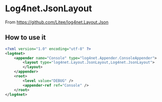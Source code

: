 # Log4net.JsonLayout

From https://github.com/Litee/log4net.Layout.Json

## How to use it

```xml
<?xml version="1.0" encoding="utf-8" ?>
<log4net>
    <appender name="Console" type="log4net.Appender.ConsoleAppender">
        <layout type="log4net.Layout.JsonLayout,Log4net.JsonLayout">
        </layout>
    </appender>
    <root>
        <level value="DEBUG" />
        <appender-ref ref="Console" />
    </root>
</log4net>

```
